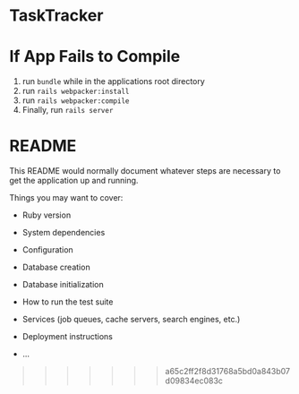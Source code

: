 # TaskTracker

# If App Fails to Compile

1. run ```bundle``` while in the applications root directory
2. run ```rails webpacker:install```
3. run ```rails webpacker:compile```
4. Finally, run ```rails server```

# README

This README would normally document whatever steps are necessary to get the
application up and running.

Things you may want to cover:

* Ruby version

* System dependencies

* Configuration

* Database creation

* Database initialization

* How to run the test suite

* Services (job queues, cache servers, search engines, etc.)

* Deployment instructions

* ...
>>>>>>> a65c2ff2f8d31768a5bd0a843b07d09834ec083c
